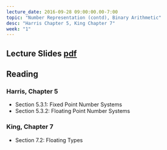 ```yaml
---
lecture_date: 2016-09-28 09:00:00.00-7:00
topic: "Number Representation (contd), Binary Arithmetic"
desc: "Harris Chapter 5, King Chapter 7"
week: "1"
---
```


## Lecture Slides [pdf](https://drive.google.com/file/d/0B__7284Jee0fSndjX0c1eW1RNVU/view?usp=sharing)

## Reading 

### Harris, Chapter 5

* Section 5.3.1: Fixed Point Number Systems
* Section 5.3.2: Floating Point Number Systems

### King, Chapter 7

* Section 7.2: Floating Types